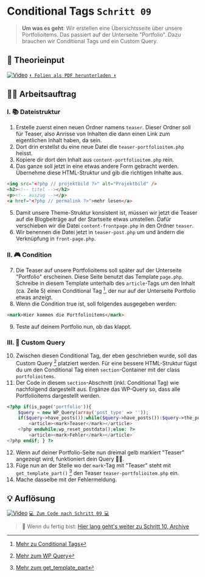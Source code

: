 # Conditional Tags `Schritt 09`
> **Um was es geht**: 
> Wir erstellen eine Übersichtsseite über unsere Portfolioitems. 
> Das passiert auf der Unterseite "Portfolio".
> Dazu brauchen wir Conditional Tags und ein Custom Query.

## 🧠 Theorieinput 
[![Video](https://i3.ytimg.com/vi/0YkwszSCQ7A/maxresdefault.jpg)](https://www.youtube.com/watch?v=0YkwszSCQ7A)
[`⬇️ Folien als PDF herunterladen ⬇️`](https://drive.google.com/file/d/1_wmWEj1vuWBkqVI2UhDQo7j_4mY9b8TT/view?usp=share_link)

## 🧑‍💻 Arbeitsauftrag

### I. 📚 Dateistruktur
1. Erstelle zuerst einen neuen Ordner namens `teaser`. Dieser Ordner soll für Teaser, also Anrisse von Inhalten die dann einen Link zum eigentlichen Inhalt haben, da sein.
2. Dort drin erstellst du eine neue Datei die `teaser-portfolioitem.php` heisst.
3. Kopiere dir dort den Inhalt aus `content-portfolioitem.php` rein. 
4. Das ganze soll jetzt in eine etwas andere Form gebracht werden. Übernehme diese HTML-Struktur und gib die richtigen Inhalte aus.
```html
<img src="<?php // projektbild ?>" alt="Projektbild" />
<h2><!-- titel --></h2>
<p><!-- auszug --></p>
<a href="<?php // permalink ?>">mehr lesen</a>
```
5. Damit unsere Theme-Struktur konsistent ist, müssen wir jetzt die Teaser auf die Blogbeiträge auf der Startseite etwas umstellen. Dafür verschieben wir die Datei `content-frontpage.php` in den Ordner `teaser`.
6. Wir benennen die Datei jetzt in `teaser-post.php` um und ändern die Verknüpfung in `front-page.php`.

### II. 🎮 Condition
7. Die Teaser auf unsere Portfolioitems soll später auf der Unterseite "Portfolio" erscheinen. Diese Seite benutzt das Template `page.php`. Schreibe in diesem Template unterhalb des `article`-Tags um den Inhalt (ca. Zeile 5) einen Conditional Tag [^1], der nur auf der Unterseite Portfolio etwas anzeigt.
8. Wenn die Condition true ist, soll folgendes ausgegeben werden:
```html
<mark>Hier kommen die Portfolioitems</mark>
```
9. Teste auf deinem Portfolio nun, ob das klappt.

### III. 🔭 Custom Query
10. Zwischen diesen Conditional Tag, der eben geschrieben wurde, soll das Custom Query [^2] platziert werden. Für eine bessere HTML-Struktur fügst du um den Conditional Tag einen `section`-Container mit der class `portfolioitems`. 
11. Der Code in diesem `section`-Abschnitt (inkl. Conditional Tag) wie nachfolgend dargestellt aus. Ergänze das WP-Query so, dass alle Portfolioitems dargestellt werden.
```php
<?php if(is_page('portfolio')){
    $query = new WP_Query(array('post_type' => ''));
    if($query->have_posts()):while($query->have_posts()):$query->the_post(); ?>
        <article><mark>Teaser</mark></article>
    <?php endwhile;wp_reset_postdata();else: ?>
        <article><mark>Fehler</mark></article>
<?php endif; } ?>
```
12. Wenn auf deiner Portfolio-Seite nun dreimal gelb markiert "Teaser" angezeigt wird, funktioniert dein Query 💃🕺. 
13. Füge nun an der Stelle wo der `mark`-Tag mit "Teaser" steht mit `get_template_part()` [^3] den Teaser `teaser-portfolioitem.php` ein.
14. Mache dasselbe mit der Fehlermeldung.

[^1]: [Mehr zu Conditional Tags](https://codex.wordpress.org/Conditional_Tags)
[^2]: [Mehr zum WP Query](https://developer.wordpress.org/reference/classes/wp_query/)
[^3]: [Mehr zum get_template_part](https://developer.wordpress.org/reference/functions/get_template_part/)

## 💡 Auflösung 
[![Video](https://i3.ytimg.com/vi/Gu-H3awHSak/maxresdefault.jpg)](https://www.youtube.com/watch?v=Gu-H3awHSak)
[``💻 Zum Code nach Schritt 09 💻``](after_09-conditional-tags)

>  🔗 Wenn du fertig bist:
> [Hier lang geht's weiter zu Schritt 10, Archive](/10_archive)
